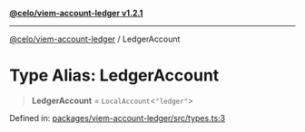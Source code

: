 [**@celo/viem-account-ledger v1.2.1**](../README.md)

***

[@celo/viem-account-ledger](../globals.md) / LedgerAccount

# Type Alias: LedgerAccount

> **LedgerAccount** = `LocalAccount`\<`"ledger"`\>

Defined in: [packages/viem-account-ledger/src/types.ts:3](https://github.com/celo-org/developer-tooling/blob/master/packages/viem-account-ledger/src/types.ts#L3)
